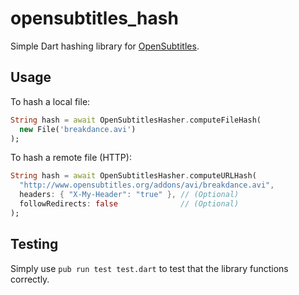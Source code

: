 # opensubtitles_hash
Simple Dart hashing library for [OpenSubtitles](https://www.opensubtitles.org/).


## Usage
To hash a local file:
```dart
String hash = await OpenSubtitlesHasher.computeFileHash(
  new File('breakdance.avi')
);
```

To hash a remote file (HTTP):
```dart
String hash = await OpenSubtitlesHasher.computeURLHash(
  "http://www.opensubtitles.org/addons/avi/breakdance.avi",
  headers: { "X-My-Header": "true" }, // (Optional)
  followRedirects: false              // (Optional)
);
```

## Testing
Simply use `pub run test test.dart` to test that the library functions correctly.
